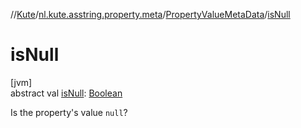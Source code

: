 //[Kute](../../../index.md)/[nl.kute.asstring.property.meta](../index.md)/[PropertyValueMetaData](index.md)/[isNull](is-null.md)

# isNull

[jvm]\
abstract val [isNull](is-null.md): [Boolean](https://kotlinlang.org/api/latest/jvm/stdlib/kotlin/-boolean/index.html)

Is the property's value `null`?

